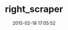 ---
layout: post
title:  "right_scraper"
repo:   "rightscale/right_scraper"
date:   2015-02-18 17:05:52
gemurl: https://github.com/rightscale/right_scraper
---